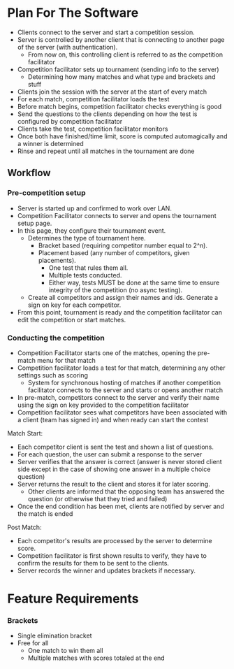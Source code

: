 # Plan For The Software


* Clients connect to the server and start a competition session.
* Server is controlled by another client that is connecting to another page of the server (with authentication).
  * From now on, this controlling client is referred to as the competition facilitator
* Competition facilitator sets up tournament (sending info to the server)
  * Determining how many matches and what type and brackets and stuff
* Clients join the session with the server at the start of every match
* For each match, competition facilitator loads the test
* Before match begins, competition facilitator checks everything is good
* Send the questions to the clients depending on how the test is configured by competition facilitator
* Clients take the test, competition facilitator monitors
* Once both have finished/time limit, score is computed automagically and a winner is determined
* Rinse and repeat until all matches in the tournament are done

## Workflow

### Pre-competition setup

* Server is started up and confirmed to work over LAN.
* Competition Facilitator connects to server and opens the tournament setup page.
* In this page, they configure their tournament event.
  * Determines the type of tournament here.
    * Bracket based (requiring competitor number equal to 2^n).
    * Placement based (any number of competitors, given placements).
      * One test that rules them all.
      * Multiple tests conducted.
      * Either way, tests MUST be done at the same time to ensure integrity of the competition (no async testing).
  * Create all competitors and assign their names and ids. Generate a sign on key for each competitor.
* From this point, tournament is ready and the competition facilitator can edit the competition or start matches.

### Conducting the competition

* Competition Facilitator starts one of the matches, opening the pre-match menu for that match
* Competition facilitator loads a test for that match, determining any other settings such as scoring
  * System for synchronous hosting of matches if another competition facilitator connects to the server and starts or opens another match
* In pre-match, competitors connect to the server and verify their name using the sign on key provided to the competition facilitator
* Competition facilitator sees what competitors have been associated with a client (team has signed in) and when ready can start the contest

Match Start: 

* Each competitor client is sent the test and shown a list of questions.
* For each question, the user can submit a response to the server
* Server verifies that the answer is correct (answer is never stored client side except in the case of showing one answer in a multiple choice question)
* Server returns the result to the client and stores it for later scoring.
  * Other clients are informed that the opposing team has answered the question (or otherwise that they tried and failed)
* Once the end condition has been met, clients are notified by server and the match is ended

Post Match: 

* Each competitor's results are processed by the server to determine score. 
* Competition facilitator is first shown results to verify, they have to confirm the results for them to be sent to the clients.
* Server records the winner and updates brackets if necessary.



# Feature Requirements

### Brackets
* Single elimination bracket
* Free for all
  * One match to win them all
  * Multiple matches with scores totaled at the end
